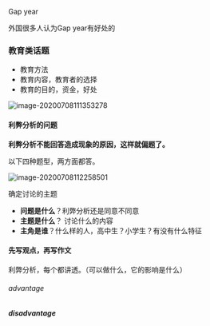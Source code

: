 Gap year

外国很多人认为Gap year有好处的

### 教育类话题

- 教育方法
- 教育内容，教育者的选择
- 教育的目的，资金，好处



![image-20200708111353278](C:\Users\UncleDong\AppData\Roaming\Typora\typora-user-images\image-20200708111353278.png)

#### 利弊分析的问题

**利弊分析不能回答造成现象的原因，这样就偏题了。**

以下四种题型，两方面都答。

![image-20200708112258501](C:\Users\UncleDong\AppData\Roaming\Typora\typora-user-images\image-20200708112258501.png)

确定讨论的主题

- **问题是什么**？利弊分析还是同意不同意
- **主题是什么**？ 讨论什么的内容
- **主角是谁**？什么样的人，高中生？小学生？有没有什么特征



#### 先写观点，再写作文

利弊分析，每个都讲透。（可以做什么，它的影响是什么）

###### advantage



##### disadvantage

